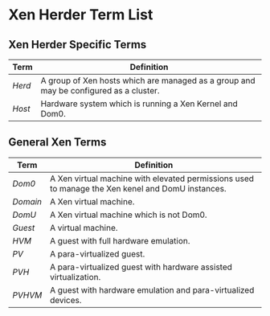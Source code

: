 

Xen Herder Term List
====================


Xen Herder Specific Terms
-------------------------

   Term       | Definition
   ---------- | --------------------------------------------------------------
   *Herd*     | A group of Xen hosts which are managed as a group and may be configured as a cluster.  
   *Host*     | Hardware system which is running a Xen Kernel and Dom0.


General Xen Terms
-----------------

   Term       | Definition
   ---------- | --------------------------------------------------------------
   *Dom0*     | A Xen virtual machine with elevated permissions used to manage the Xen kenel and DomU instances.
   *Domain*   | A Xen virtual machine.
   *DomU*     | A Xen virtual machine which is not Dom0.
   *Guest*    | A virtual machine.
   *HVM*      | A guest with full hardware emulation.
   *PV*       | A para-virtualized guest.
   *PVH*      | A para-virtualized guest with hardware assisted virtualization.
   *PVHVM*    | A guest with hardware emulation and para-virtualized devices.
